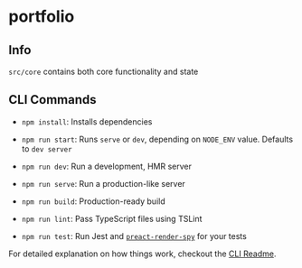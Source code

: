 # portfolio

## Info

`src/core` contains both core functionality and state

## CLI Commands

- `npm install`: Installs dependencies

- `npm run start`: Runs `serve` or `dev`, depending on `NODE_ENV` value. Defaults to `dev server`

- `npm run dev`: Run a development, HMR server

- `npm run serve`: Run a production-like server

- `npm run build`: Production-ready build

- `npm run lint`: Pass TypeScript files using TSLint

- `npm run test`: Run Jest and [`preact-render-spy`](https://github.com/mzgoddard/preact-render-spy) for your tests

For detailed explanation on how things work, checkout the [CLI Readme](https://github.com/developit/preact-cli/blob/master/README.md).
